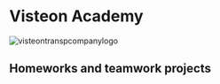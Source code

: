 # Visteon Academy

![visteontranspcompanylogo](https://cloud.githubusercontent.com/assets/5516718/24489913/aea792b4-1528-11e7-9c41-50db32628a8c.png)

## Homeworks and teamwork projects
